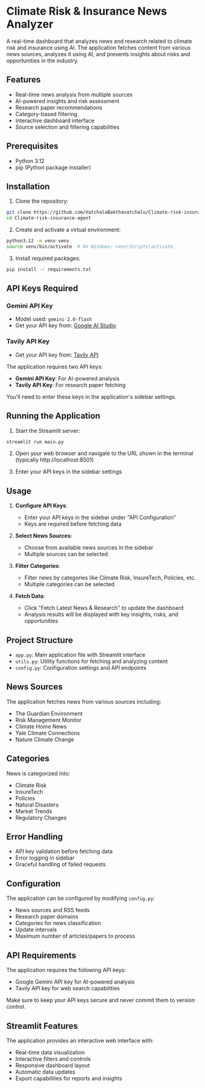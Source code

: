 # Climate Risk & Insurance News Analyzer

A real-time dashboard that analyzes news and research related to climate risk and insurance using AI. The application fetches content from various news sources, analyzes it using AI, and presents insights about risks and opportunities in the industry.

## Features

- Real-time news analysis from multiple sources
- AI-powered insights and risk assessment
- Research paper recommendations
- Category-based filtering
- Interactive dashboard interface
- Source selection and filtering capabilities

## Prerequisites

- Python 3.12
- pip (Python package installer)

## Installation

1. Clone the repository:
```bash
git clone https://github.com/VatchalaBakthavatchalu/Climate-risk-insurance-agent.git
cd Climate-risk-insurance-agent
```

2. Create and activate a virtual environment:
```bash
python3.12 -m venv venv
source venv/bin/activate  # On Windows: venv\Scripts\activate
```

3. Install required packages:
```bash
pip install -r requirements.txt
```

## API Keys Required


### Gemini API Key
- Model used: `gemini-2.0-flash`
- Get your API key from: [Google AI Studio](https://makersuite.google.com/app/apikey)

### Tavily API Key
- Get your API key from: [Tavily API](https://tavily.com/)


The application requires two API keys:
- **Gemini API Key**: For AI-powered analysis
- **Tavily API Key**: For research paper fetching

You'll need to enter these keys in the application's sidebar settings.

## Running the Application

1. Start the Streamlit server:
```bash
streamlit run main.py
```

2. Open your web browser and navigate to the URL shown in the terminal (typically http://localhost:8501)

3. Enter your API keys in the sidebar settings

## Usage

1. **Configure API Keys**:
   - Enter your API keys in the sidebar under "API Configuration"
   - Keys are required before fetching data

2. **Select News Sources**:
   - Choose from available news sources in the sidebar
   - Multiple sources can be selected

3. **Filter Categories**:
   - Filter news by categories like Climate Risk, InsureTech, Policies, etc.
   - Multiple categories can be selected

4. **Fetch Data**:
   - Click "Fetch Latest News & Research" to update the dashboard
   - Analysis results will be displayed with key insights, risks, and opportunities

## Project Structure

- `app.py`: Main application file with Streamlit interface
- `utils.py`: Utility functions for fetching and analyzing content
- `config.py`: Configuration settings and API endpoints

## News Sources

The application fetches news from various sources including:
- The Guardian Environment
- Risk Management Monitor
- Climate Home News
- Yale Climate Connections
- Nature Climate Change

## Categories

News is categorized into:
- Climate Risk
- InsureTech
- Policies
- Natural Disasters
- Market Trends
- Regulatory Changes

## Error Handling

- API key validation before fetching data
- Error logging in sidebar
- Graceful handling of failed requests


## Configuration

The application can be configured by modifying `config.py`:
- News sources and RSS feeds
- Research paper domains
- Categories for news classification
- Update intervals
- Maximum number of articles/papers to process

## API Requirements

The application requires the following API keys:
- Google Gemini API key for AI-powered analysis
- Tavily API key for web search capabilities

Make sure to keep your API keys secure and never commit them to version control.

## Streamlit Features

The application provides an interactive web interface with:
- Real-time data visualization
- Interactive filters and controls
- Responsive dashboard layout
- Automatic data updates
- Export capabilities for reports and insights



